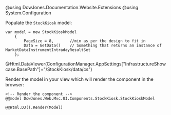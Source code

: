 ﻿@using DowJones.Documentation.Website.Extensions
@using System.Configuration

Populate the `StockKiosk` model:
	
	var model = new StockKioskModel
		{
			PageSize = 8,		//min as per the design to fit in
			Data = GetData()	// Something that returns an instance of MarketDataInstrumentIntradayResultSet
		};

@Html.DataViewer(ConfigurationManager.AppSettings["InfrastructureShowcase.BasePath"]+"/StockKiosk/data/cs")

Render the model in your view which will render the component in the browser:

	<!-- Render the component -->
	@@model DowJones.Web.Mvc.UI.Components.StockKiosk.StockKioskModel

	@@Html.DJ().Render(Model) 